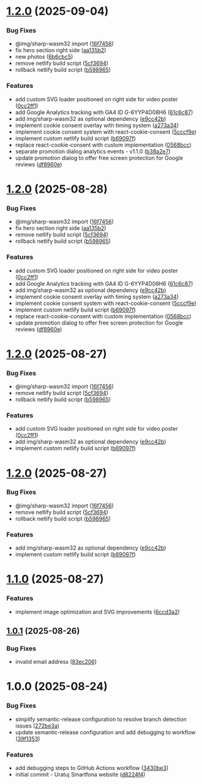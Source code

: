 # [1.2.0](https://github.com/JakubPilkowski/uratuj-smartfona/compare/v1.1.0...v1.2.0) (2025-09-04)


### Bug Fixes

* @img/sharp-wasm32 import ([16f7456](https://github.com/JakubPilkowski/uratuj-smartfona/commit/16f7456072e1757d64895557f9bd3c1ac05912c4))
* fix hero section right side ([aa135b2](https://github.com/JakubPilkowski/uratuj-smartfona/commit/aa135b2445b8e5011e2278a12abc8457c96f1253))
* new photos ([6b6cbc5](https://github.com/JakubPilkowski/uratuj-smartfona/commit/6b6cbc532113437b8c2fb1d545fa62cac95d9418))
* remove netlify build script ([5cf3694](https://github.com/JakubPilkowski/uratuj-smartfona/commit/5cf36940b24b769b1220303bba9ef03de449ee11))
* rollback netlify build script ([b598965](https://github.com/JakubPilkowski/uratuj-smartfona/commit/b598965882197b90597bdb19b8abb7c4c822e246))


### Features

* add custom SVG loader positioned on right side for video poster ([0cc2ff1](https://github.com/JakubPilkowski/uratuj-smartfona/commit/0cc2ff1d4e9ab470a947bb5a825490b36be1272d))
* add Google Analytics tracking with GA4 ID G-6YYP4D08H6 ([61c6c87](https://github.com/JakubPilkowski/uratuj-smartfona/commit/61c6c8739854d8b558324ebbd5d5d1d972c4fc52))
* add img/sharp-wasm32 as optional dependency ([e9cc42b](https://github.com/JakubPilkowski/uratuj-smartfona/commit/e9cc42ba2b9dddc09189d57c0c5b8787f717487b))
* implement cookie consent overlay with timing system ([a273a34](https://github.com/JakubPilkowski/uratuj-smartfona/commit/a273a34ed7e021ffdd3d9300081d4b414f8e7bd4))
* implement cookie consent system with react-cookie-consent ([5cccf9e](https://github.com/JakubPilkowski/uratuj-smartfona/commit/5cccf9e7e62ae0356e1e0ebf90726834971985fb))
* implement custom netlify build script ([b69097f](https://github.com/JakubPilkowski/uratuj-smartfona/commit/b69097ffb67a931cd43418c946712a99abe9184d))
* replace react-cookie-consent with custom implementation ([0568bcc](https://github.com/JakubPilkowski/uratuj-smartfona/commit/0568bcc1c7885c7227da10c20f6c0de780251b09))
* separate promotion dialog analytics events - v1.1.0 ([b38a2e7](https://github.com/JakubPilkowski/uratuj-smartfona/commit/b38a2e7161a9d4ce5f59be8be2ca9c59bfe27d7d))
* update promotion dialog to offer free screen protection for Google reviews ([df8960e](https://github.com/JakubPilkowski/uratuj-smartfona/commit/df8960ea6512bd10cba27a37606d535db6c1de19))

# [1.2.0](https://github.com/JakubPilkowski/uratuj-smartfona/compare/v1.1.0...v1.2.0) (2025-08-28)


### Bug Fixes

* @img/sharp-wasm32 import ([16f7456](https://github.com/JakubPilkowski/uratuj-smartfona/commit/16f7456072e1757d64895557f9bd3c1ac05912c4))
* fix hero section right side ([aa135b2](https://github.com/JakubPilkowski/uratuj-smartfona/commit/aa135b2445b8e5011e2278a12abc8457c96f1253))
* remove netlify build script ([5cf3694](https://github.com/JakubPilkowski/uratuj-smartfona/commit/5cf36940b24b769b1220303bba9ef03de449ee11))
* rollback netlify build script ([b598965](https://github.com/JakubPilkowski/uratuj-smartfona/commit/b598965882197b90597bdb19b8abb7c4c822e246))


### Features

* add custom SVG loader positioned on right side for video poster ([0cc2ff1](https://github.com/JakubPilkowski/uratuj-smartfona/commit/0cc2ff1d4e9ab470a947bb5a825490b36be1272d))
* add Google Analytics tracking with GA4 ID G-6YYP4D08H6 ([61c6c87](https://github.com/JakubPilkowski/uratuj-smartfona/commit/61c6c8739854d8b558324ebbd5d5d1d972c4fc52))
* add img/sharp-wasm32 as optional dependency ([e9cc42b](https://github.com/JakubPilkowski/uratuj-smartfona/commit/e9cc42ba2b9dddc09189d57c0c5b8787f717487b))
* implement cookie consent overlay with timing system ([a273a34](https://github.com/JakubPilkowski/uratuj-smartfona/commit/a273a34ed7e021ffdd3d9300081d4b414f8e7bd4))
* implement cookie consent system with react-cookie-consent ([5cccf9e](https://github.com/JakubPilkowski/uratuj-smartfona/commit/5cccf9e7e62ae0356e1e0ebf90726834971985fb))
* implement custom netlify build script ([b69097f](https://github.com/JakubPilkowski/uratuj-smartfona/commit/b69097ffb67a931cd43418c946712a99abe9184d))
* replace react-cookie-consent with custom implementation ([0568bcc](https://github.com/JakubPilkowski/uratuj-smartfona/commit/0568bcc1c7885c7227da10c20f6c0de780251b09))
* update promotion dialog to offer free screen protection for Google reviews ([df8960e](https://github.com/JakubPilkowski/uratuj-smartfona/commit/df8960ea6512bd10cba27a37606d535db6c1de19))

# [1.2.0](https://github.com/JakubPilkowski/uratuj-smartfona/compare/v1.1.0...v1.2.0) (2025-08-27)


### Bug Fixes

* @img/sharp-wasm32 import ([16f7456](https://github.com/JakubPilkowski/uratuj-smartfona/commit/16f7456072e1757d64895557f9bd3c1ac05912c4))
* remove netlify build script ([5cf3694](https://github.com/JakubPilkowski/uratuj-smartfona/commit/5cf36940b24b769b1220303bba9ef03de449ee11))
* rollback netlify build script ([b598965](https://github.com/JakubPilkowski/uratuj-smartfona/commit/b598965882197b90597bdb19b8abb7c4c822e246))


### Features

* add custom SVG loader positioned on right side for video poster ([0cc2ff1](https://github.com/JakubPilkowski/uratuj-smartfona/commit/0cc2ff1d4e9ab470a947bb5a825490b36be1272d))
* add img/sharp-wasm32 as optional dependency ([e9cc42b](https://github.com/JakubPilkowski/uratuj-smartfona/commit/e9cc42ba2b9dddc09189d57c0c5b8787f717487b))
* implement custom netlify build script ([b69097f](https://github.com/JakubPilkowski/uratuj-smartfona/commit/b69097ffb67a931cd43418c946712a99abe9184d))

# [1.2.0](https://github.com/JakubPilkowski/uratuj-smartfona/compare/v1.1.0...v1.2.0) (2025-08-27)

### Bug Fixes

- @img/sharp-wasm32 import ([16f7456](https://github.com/JakubPilkowski/uratuj-smartfona/commit/16f7456072e1757d64895557f9bd3c1ac05912c4))
- remove netlify build script ([5cf3694](https://github.com/JakubPilkowski/uratuj-smartfona/commit/5cf36940b24b769b1220303bba9ef03de449ee11))
- rollback netlify build script ([b598965](https://github.com/JakubPilkowski/uratuj-smartfona/commit/b598965882197b90597bdb19b8abb7c4c822e246))

### Features

- add img/sharp-wasm32 as optional dependency ([e9cc42b](https://github.com/JakubPilkowski/uratuj-smartfona/commit/e9cc42ba2b9dddc09189d57c0c5b8787f717487b))
- implement custom netlify build script ([b69097f](https://github.com/JakubPilkowski/uratuj-smartfona/commit/b69097ffb67a931cd43418c946712a99abe9184d))

# [1.1.0](https://github.com/JakubPilkowski/uratuj-smartfona/compare/v1.0.1...v1.1.0) (2025-08-27)

### Features

- implement image optimization and SVG improvements ([6ccd3a2](https://github.com/JakubPilkowski/uratuj-smartfona/commit/6ccd3a213770c63f2276bacd6a0c8a64642b53e2))

## [1.0.1](https://github.com/JakubPilkowski/uratuj-smartfona/compare/v1.0.0...v1.0.1) (2025-08-26)

### Bug Fixes

- invalid email address ([83ec206](https://github.com/JakubPilkowski/uratuj-smartfona/commit/83ec206c1b6541170d2a94c77d0d30ae382bfe1a))

# 1.0.0 (2025-08-24)

### Bug Fixes

- simplify semantic-release configuration to resolve branch detection issues ([272be3a](https://github.com/JakubPilkowski/uratuj-smartfona/commit/272be3a95c65cdf2d330051026810671f59d92da))
- update semantic-release configuration and add debugging to workflow ([39f1353](https://github.com/JakubPilkowski/uratuj-smartfona/commit/39f135372f27794580f90b3a1559e0eeecbe8547))

### Features

- add debugging steps to GitHub Actions workflow ([3430be3](https://github.com/JakubPilkowski/uratuj-smartfona/commit/3430be3c5745ecb9bce79eeb37b623834cbb069d))
- initial commit - Uratuj Smartfona website ([d8224f4](https://github.com/JakubPilkowski/uratuj-smartfona/commit/d8224f4d69030634ec5e003d40162b633299c65c))
